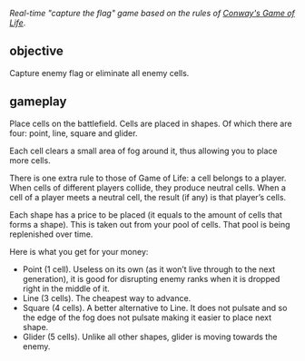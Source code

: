 _Real-time "capture the flag" game based on the rules of [Conway's Game of Life](http://en.wikipedia.org/wiki/Conway's_Game_of_Life#Rules)_.

## objective

Capture enemy flag or eliminate all enemy cells.

## gameplay

Place cells on the battlefield. Cells are placed in shapes. Of which there are four: point, line, square and glider.

Each cell clears a small area of fog around it, thus allowing you to place more cells.

There is one extra rule to those of Game of Life: a cell belongs to a player. When cells of different players collide, they produce neutral cells. When a cell of a player meets a neutral cell, the result (if any) is that player’s cells.

Each shape has a price to be placed (it equals to the amount of cells that forms a shape). This is taken out from your pool of cells. That pool is being replenished over time.

Here is what you get for your money:

- Point (1 cell). Useless on its own (as it won’t live through to the next generation), it is good for disrupting enemy ranks when it is dropped right in the middle of it.
- Line (3 cells). The cheapest way to advance.
- Square (4 cells). A better alternative to Line. It does not pulsate and so the edge of the fog does not pulsate making it easier to place next shape.
- Glider (5 cells). Unlike all other shapes, glider is moving towards the enemy.
